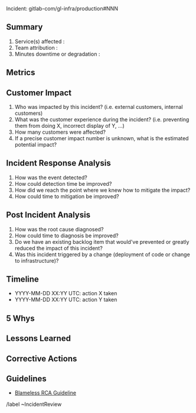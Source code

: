 <!--
**Please note:** if the incident relates to sensitive data, or is security related consider labeling this issue with ~security and mark it confidential.

***

The purpose of this Incident Review is to serve as a classroom to help us better understand the root causes of an incident. Treating it as a classroom allows us to create the space to let us focus on devising the mechanisms needed to prevent a similar incident from recurring in the future. A root cause can **never be a person** and this Incident Review should be written to refer to the system and the context rather than the specific actors. As placeholders for names, consider the usage of nouns like "technician", "engineer on-call", "developer", etc..

-->

Incident: gitlab-com/gl-infra/production#NNN


## Summary
<!--
_A brief summary of what happened. Try to make it as executive-friendly as possible._
-->

1. Service(s) affected :
1. Team attribution : 
1. Minutes downtime or degradation : 

<!--
_For calculating duration of event, use the [Platform Metrics Dashboard](https://dashboards.gitlab.net/d/ZUei7TkWz/platform-metrics?orgId=1) to look at appdex and SLO violations._
-->

## Metrics
<!--
_Provide any relevant graphs that could help understand the impact of the incident and its dynamics._
-->

## Customer Impact

1. Who was impacted by this incident? (i.e. external customers, internal customers)
2. What was the customer experience during the incident? (i.e. preventing them from doing X, incorrect display of Y, ...)
3. How many customers were affected?
4. If a precise customer impact number is unknown, what is the estimated potential impact?


## Incident Response Analysis

1. How was the event detected?
2. How could detection time be improved?
3. How did we reach the point where we knew how to mitigate the impact?
4. How could time to mitigation be improved?


## Post Incident Analysis

1. How was the root cause diagnosed?
2. How could time to diagnosis be improved?
3. Do we have an existing backlog item that would've prevented or greatly reduced the impact of this incident?
4. Was this incident triggered by a change (deployment of code or change to infrastructure)?


## Timeline

* YYYY-MM-DD XX:YY UTC: action X taken
* YYYY-MM-DD XX:YY UTC: action Y taken


## 5 Whys
<!--
_This section is meant to dig into lessons learned and corrective actions, it is not limited to 5 and consider how you may dive deeper into each why_

_example:_

1. Customers experienced an inability to create new projects on GitLab.com, why?
   - A code change was deployed which contained an escaped bug.
1. Why did this bug not get noticed in staging?
   - The integration test for this use case is missing.
1. Why is an integration test for this use case missing?
   - It was inadvertently removed during a refactoring of our test suite.
1. Why was the test suite being refactored?
   - As part of our efforts to decrease MTTP.
1. Why did it take 2 hours to notice this issue in production?
   - The initial alert was supressed as a false alarm.
1. Why was this alert suppressed
   - The system which dedupes alerts inadvertently suppressed this alarm as a duplicate. 
1. Why did it take 4 hours to resolve the issue in production?
   - The change which carried this escaped bug also contained a database schema change which made rolling the change back impossible. Engineering was engaged immediately by the oncall SRE and conducted a forward fix. 
-->

## Lessons Learned
<!--
_Be explicit about what lessons we learned and should carry forward. These usually inform what our corrective actions should be._

_example:_
1. The results of refactoring activites around our integration tests should be reviewed. (i.e we had 619 tests before refactor but 618 after.)
2. Our tooling to dedupe alarms should have integration tests to ensure it works against existing and newly added alarms.  
-->

## Corrective Actions
<!--
- _Use Lessons Learned as a guideline for creation of Corrective Actions
- _List issues that have been created as corrective actions from this incident._
- _For each issue, include the following:_
    - _<Bare Issue link> - Issue labeled as ~"corrective action"._
    - _Include an estimated date of completion of the corrective action._
    - _Include the named individual who owns the delivery of the corrective action._
-->

## Guidelines

* [Blameless RCA Guideline](https://about.gitlab.com/handbook/customer-success/professional-services-engineering/workflows/internal/root-cause-analysis.html#meeting-purpose)

/label ~IncidentReview
